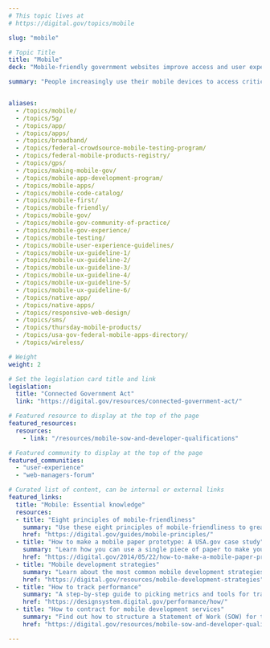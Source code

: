 ```yaml
---
# This topic lives at
# https://digital.gov/topics/mobile

slug: "mobile"

# Topic Title
title: "Mobile"
deck: "Mobile-friendly government websites improve access and user experience"

summary: "People increasingly use their mobile devices to access critical information. Ensuring that government websites work well on mobile devices not only improves the overall user experience but also increases visibility of government services and information. Mobile-friendly federal websites are a part of digital inclusion, transparency, and accountability."


aliases:
  - /topics/mobile/
  - /topics/5g/
  - /topics/app/
  - /topics/apps/
  - /topics/broadband/
  - /topics/federal-crowdsource-mobile-testing-program/
  - /topics/federal-mobile-products-registry/
  - /topics/gps/
  - /topics/making-mobile-gov/
  - /topics/mobile-app-development-program/
  - /topics/mobile-apps/
  - /topics/mobile-code-catalog/
  - /topics/mobile-first/
  - /topics/mobile-friendly/
  - /topics/mobile-gov/
  - /topics/mobile-gov-community-of-practice/
  - /topics/mobile-gov-experience/
  - /topics/mobile-testing/
  - /topics/mobile-user-experience-guidelines/
  - /topics/mobile-ux-guideline-1/
  - /topics/mobile-ux-guideline-2/
  - /topics/mobile-ux-guideline-3/
  - /topics/mobile-ux-guideline-4/
  - /topics/mobile-ux-guideline-5/
  - /topics/mobile-ux-guideline-6/
  - /topics/native-app/
  - /topics/native-apps/
  - /topics/responsive-web-design/
  - /topics/sms/
  - /topics/thursday-mobile-products/
  - /topics/usa-gov-federal-mobile-apps-directory/
  - /topics/wireless/

# Weight
weight: 2

# Set the legislation card title and link
legislation:
  title: "Connected Government Act"
  link: "https://digital.gov/resources/connected-government-act/"

# Featured resource to display at the top of the page
featured_resources:
  resources:
    - link: "/resources/mobile-sow-and-developer-qualifications"

# Featured community to display at the top of the page
featured_communities:
  - "user-experience"
  - "web-managers-forum"

# Curated list of content, can be internal or external links
featured_links:
  title: "Mobile: Essential knowledge"
  resources:
  - title: "Eight principles of mobile-friendliness"
    summary: "Use these eight principles of mobile-friendliness to greatly improve the mobile-friendliness of your websites."
    href: "https://digital.gov/guides/mobile-principles/"
  - title: "How to make a mobile paper prototype: A USA.gov case study"
    summary: "Learn how you can use a single piece of paper to make your mobile app work 20 percent better."
    href: "https://digital.gov/2014/05/22/how-to-make-a-mobile-paper-prototype/"
  - title: "Mobile development strategies"
    summary: "Learn about the most common mobile development strategies."
    href: "https://digital.gov/resources/mobile-development-strategies"
  - title: "How to track performance"
    summary: "A step-by-step guide to picking metrics and tools for tracking performance on your site."
    href: "https://designsystem.digital.gov/performance/how/"
  - title: "How to contract for mobile development services"
    summary: "Find out how to structure a Statement of Work (SOW) for the development of mobile products."
    href: "https://digital.gov/resources/mobile-sow-and-developer-qualifications/"

---
```

